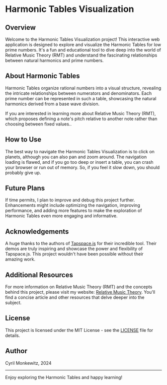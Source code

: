 # Harmonic Tables Visualization

## Overview

Welcome to the Harmonic Tables Visualization project! This interactive web application is designed to explore and visualize the Harmonic Tables for low prime numbers. It's a fun and educational tool to dive deep into the world of Relative Music Theory (RMT) and understand the fascinating relationships between natural harmonics and prime numbers.

## About Harmonic Tables

Harmonic Tables organize rational numbers into a visual structure, revealing the intricate relationships between numerators and denominators. Each prime number can be represented in such a table, showcasing the natural harmonics derived from a base wave division.


If you are interested in learning more about Relative Music Theory (RMT), which proposes defining a note's pitch relative to another note rather than choosing between fixed values..

## How to Use

The best way to navigate the Harmonic Tables Visualization is to click on planets, although you can also pan and zoom around. The navigation loading is flawed, and if you go too deep or insert a table, you can crash your browser or run out of memory. So, if you feel it slow down, you should probably give up.

## Future Plans

If time permits, I plan to improve and debug this project further. Enhancements might include optimizing the navigation, improving performance, and adding more features to make the exploration of Harmonic Tables even more engaging and informative.

## Acknowledgements

A huge thanks to the authors of [Tapspace.js](https://taataa.github.io/tapspace/) for their incredible tool. Their demos are truly inspiring and showcase the power and flexibility of Tapspace.js. This project wouldn't have been possible without their amazing work.

## Additional Resources

For more information on Relative Music Theory (RMT) and the concepts behind this project, please visit my website: [Relative Music Theory](https://cyrilmonkewitz.com/rmt/). You'll find a concise article and other resources that delve deeper into the subject.

## License

This project is licensed under the MIT License - see the [LICENSE](LICENSE) file for details.

## Author

Cyril Monkewitz, 2024

---

Enjoy exploring the Harmonic Tables and happy learning!